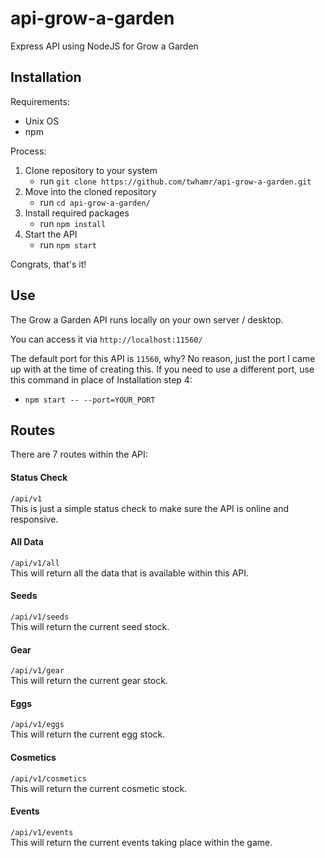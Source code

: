 # api-grow-a-garden
Express API using NodeJS for Grow a Garden

## Installation
Requirements:
- Unix OS
- npm

Process:
1. Clone repository to your system
   - run ```git clone https://github.com/twhamr/api-grow-a-garden.git```
2. Move into the cloned repository
   - run ```cd api-grow-a-garden/```
3. Install required packages
   - run ```npm install```
4. Start the API
   - run ```npm start```

Congrats, that's it!

## Use
The Grow a Garden API runs locally on your own server / desktop.

You can access it via ```http://localhost:11560/```

The default port for this API is ```11560```, why? No reason, just the port I came up with at the time of creating this.
If you need to use a different port, use this command in place of Installation step 4:
- ```npm start -- --port=YOUR_PORT```

## Routes
There are 7 routes within the API:

#### Status Check
```/api/v1```  
This is just a simple status check to make sure the API is online and responsive.

#### All Data
```/api/v1/all```  
This will return all the data that is available within this API.

#### Seeds
```/api/v1/seeds```  
This will return the current seed stock.

#### Gear
```/api/v1/gear```  
This will return the current gear stock.

#### Eggs
```/api/v1/eggs```  
This will return the current egg stock.

#### Cosmetics
```/api/v1/cosmetics```  
This will return the current cosmetic stock.

#### Events
```/api/v1/events```  
This will return the current events taking place within the game.